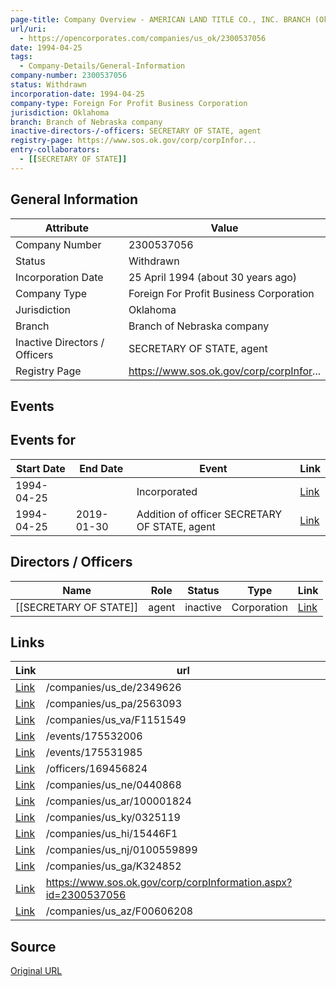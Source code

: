 ```yaml
---
page-title: Company Overview - AMERICAN LAND TITLE CO., INC. BRANCH (Oklahoma - 2300537056)
url/uri:
  - https://opencorporates.com/companies/us_ok/2300537056
date: 1994-04-25
tags:
  - Company-Details/General-Information
company-number: 2300537056
status: Withdrawn
incorporation-date: 1994-04-25
company-type: Foreign For Profit Business Corporation
jurisdiction: Oklahoma
branch: Branch of Nebraska company
inactive-directors-/-officers: SECRETARY OF STATE, agent
registry-page: https://www.sos.ok.gov/corp/corpInfor...
entry-collaborators:
  - [[SECRETARY OF STATE]]
---
```


## General Information
| Attribute          | Value                                       |
|--------------------|---------------------------------------------|
| Company Number     | 2300537056                                  |
| Status             | Withdrawn                                   |
| Incorporation Date | 25 April 1994 (about 30 years ago)          |
| Company Type       | Foreign For Profit Business Corporation     |
| Jurisdiction       | Oklahoma                                    |
| Branch             | Branch of Nebraska company                  |
| Inactive Directors / Officers | SECRETARY OF STATE, agent                   |
| Registry Page      | https://www.sos.ok.gov/corp/corpInfor...    |

## Events
## Events for
| Start Date | End Date   | Event                                                   | Link |
|------------|------------|-------------------------------------------------------|------|
| 1994-04-25 |            | Incorporated                                            | [Link](https://opencorporates.com/events/175532006) |
| 1994-04-25 | 2019-01-30 | Addition of officer SECRETARY OF STATE, agent           | [Link](https://opencorporates.com/events/175531985) |

## Directors / Officers
| Name                 | Role            | Status     | Type        | Link |
|----------------------|-----------------|------------|-------------|------|
| [[SECRETARY OF STATE]] | agent           | inactive   | Corporation | [Link](https://opencorporates.com/officers/169456824) |

## Links
| Link   | url                            
|--------|--------------------------------|
| [Link](/companies/us_de/2349626) |/companies/us_de/2349626      
| [Link](/companies/us_pa/2563093) |/companies/us_pa/2563093      
| [Link](/companies/us_va/F1151549) |/companies/us_va/F1151549     
| [Link](/events/175532006) |/events/175532006             
| [Link](/events/175531985) |/events/175531985             
| [Link](/officers/169456824) |/officers/169456824           
| [Link](/companies/us_ne/0440868) |/companies/us_ne/0440868      
| [Link](/companies/us_ar/100001824) |/companies/us_ar/100001824    
| [Link](/companies/us_ky/0325119) |/companies/us_ky/0325119      
| [Link](/companies/us_hi/15446F1) |/companies/us_hi/15446F1      
| [Link](/companies/us_nj/0100559899) |/companies/us_nj/0100559899   
| [Link](/companies/us_ga/K324852) |/companies/us_ga/K324852      
| [Link](https://www.sos.ok.gov/corp/corpInformation.aspx?id=2300537056) |https://www.sos.ok.gov/corp/corpInformation.aspx?id=2300537056
| [Link](/companies/us_az/F00606208) |/companies/us_az/F00606208    

## Source
[Original URL](https://opencorporates.com/companies/us_ok/2300537056)
